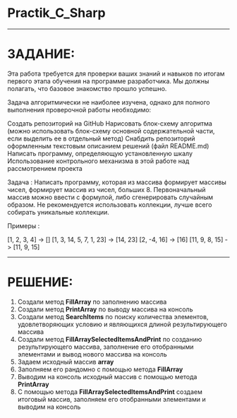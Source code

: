 # Practik_C_Sharp

---
# ЗАДАНИЕ:
Эта работа требуется для проверки ваших знаний и навыков по итогам первого этапа обучения 
на программе разработчика. Мы должны полагать, что базовое знакомство прошло успешно.

Задача алгоритмически не наиболее изучена, однако для полного выполнения проверочной 
работы необходимо:

Создать репозиторий на GitHub
Нарисовать блок-схему алгоритма (можно использовать блок-схему основной содержательной 
части, если выделить ее в отдельный метод)
Снабдить репозиторий оформленным текстовым описанием решений (файл README.md)
Написать программу, определяющую установленную шкалу
Использование контрольного механизма в этой работе над рассмотрением проекта

Задача : Написать программу, которая из массива формирует массивы чисел, формирует массив 
из чисел, больших 8. Первоначальный массив можно ввести с формулой, либо сгенерировать 
случайным образом. Не рекомендуется использовать коллекции, лучше всего собирать уникальные 
коллекции.

Примеры :

[1, 2, 3, 4] -> []
[1, 3, 14, 5, 7, 1, 23] -> [14, 23]
[2, -4, 16] -> [16]
[11, 9, 8, 15] -> [11, 9, 15]

---
# РЕШЕНИЕ:
1. Создали метод **FillArray** по заполнению массива 
2. Создали метод **PrintArray** по выводу массива на консоль 
3. Создали метод **SearchItems** по поиску количества элементов, удовлетворяющих условию и  являющихся длиной результирующего массива
4. Создали метод **FillArraySelectedItemsAndPrint** по созданию результирующего массива, заполнение его отобранными элементами и вывод нового массива на консоль
5. Задаем исходный массив **array**
6. Заполняем его рандомно с помощью метода **FillArray**
7. Выводим на консоль исходный массив с помощью метода **PrintArray**
8. С помощью метода **FillArraySelectedItemsAndPrint** создаем итоговый массив, заполняем его отобранными элементами и выводим на консоль
 
